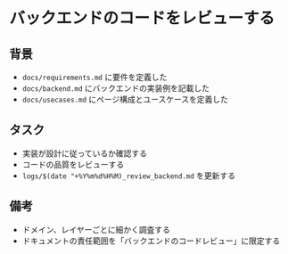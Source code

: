 # バックエンドのコードをレビューする

## 背景

- `docs/requirements.md` に要件を定義した
- `docs/backend.md` にバックエンドの実装例を記載した
- `docs/usecases.md` にページ構成とユースケースを定義した

## タスク

- 実装が設計に従っているか確認する
- コードの品質をレビューする
- `logs/$(date "+%Y%m%d%H%M)_review_backend.md` を更新する

## 備考

- ドメイン、レイヤーごとに細かく調査する
- ドキュメントの責任範囲を「バックエンドのコードレビュー」に限定する
